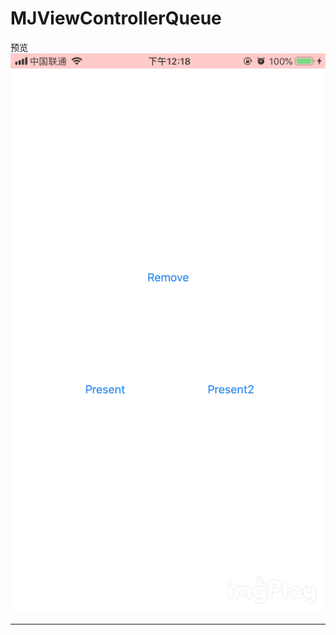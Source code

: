 # MJViewControllerQueue

预览  
![预览][gif]

--------------------------------
[gif]:/Assets/IMB_ibOIXF.GIF

